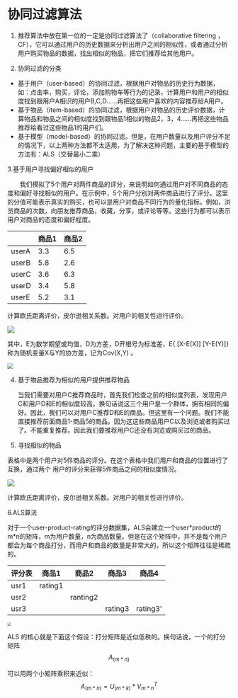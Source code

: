 #  协同过滤算法

1. 推荐算法中放在第一位的一定是协同过滤算法了（collaborative filtering ，CF），它可以通过用户的历史数据来分析出用户之间的相似性，或者通过分析用户购买物品的数据，找出相似的物品，把它们推荐给其他用户。

2. 协同过滤的分类

- 基于用户（user-based）的协同过滤，根据用户对物品的历史行为数据，如：点击率，购买，评论，添加购物车等行为的记录，计算用户和用户的相似度找到跟用户A相识的用户B,C,D……再把这些用户喜欢的内容推荐给A用户。
- 基于物品（item-based）的协同过滤，根据用户对物品的历史评价数据，计算物品和物品之间的相似度找到跟物品1相似的物品2，3，4……再把这些物品推荐给看过这些物品1的用户们。
- 基于模型（model-based）的协同过滤。但是，在用户数量以及用户评分不足的情况下，以上两种方法都不太适用，为了解决这种问题，主要的基于模型的方法有：ALS（交替最小二乘）

3.基于用户寻找偏好相似的用户

　　我们模拟了5个用户对两件商品的评分，来说明如何通过用户对不同商品的态度和偏好寻找相似的用户。在示例中，5个用户分别对两件商品进行了评分。这里的分值可能表示真实的购买，也可以是用户对商品不同行为的量化指标。例如，浏览商品的次数，向朋友推荐商品，收藏，分享，或评论等等。这些行为都可以表示用户对商品的态度和偏好程度。

|       | 商品1 | 商品2 |
| ----- | ----- | ----- |
| userA | 3.3   | 6.5   |
| userB | 5.8   | 2.6   |
| userC | 3.6   | 6.3   |
| userD | 3.4   | 5.8   |
| userE | 5.2   | 3.1   |

计算欧氏距离评价，皮尔逊相关系数。对用户的相关性进行评价。

![](E:\markdown笔记\算法\皮尔逊相关系数.png)

 其中，E为数学期望或均值，D为方差，D开根号为标准差，E{ [X-E(X)] [Y-E(Y)]}称为随机变量X与Y的协方差，记为Cov(X,Y) 。

<img src="E:\markdown笔记\算法\相关系数计算结果.jpg" style="zoom:80%;" />





4. 基于物品推荐为相似的用户提供推荐物品 

   当我们需要对用户C推荐商品时，首先我们检查之前的相似度列表，发现用户C和用户D和E的相似度较高。换句话说这三个用户是一个群体，拥有相同的偏好。因此，我们可以对用户C推荐D和E的商品。但这里有一个问题。我们不能直接推荐前面商品1-商品5的商品。因为这这些商品用户C以及浏览或者购买过了。不能重复推荐。因此我们要推荐用户C还没有浏览或购买过的商品。

5.  寻找相似的物品 

​       表格中是两个用户对5件商品的评分。在这个表格中我们用户和商品的位置进行了互换，通过两个      用户的评分来获得5件商品之间的相似度情况。 

![](E:\markdown笔记\算法\基于物品.jpg)

计算欧氏距离评价，皮尔逊相关系数。对用户的相关性进行评价。

6.ALS算法

对于一个user-product-rating的评分数据集，ALS会建立一个user\*product的m\*n的矩阵，m为用户数量，n为商品数量。但是在这个矩阵中，并不是每个用户都会为每个商品打分，而用户和商品的数量是非常大的，所以这个矩阵往往是稀疏的。

|   评分表   | 商品1 | 商品2 | 商品3 | 商品4 |
| ---- | ----- | ----- | ----- | ----- |
| usr1 |   rating1    |       |       |       |
| usr2 |       |    ranting2   |       |       |
| usr3 |       |       |   rating3    |   rating3'   |

<img src="E:\markdown笔记\算法\评分的稀疏矩阵图.png" style="zoom: 50%;" />

ALS 的核心就是下面这个假设：打分矩阵是近似低秩的。换句话说，一个的打分矩阵
$$
A_(m*n)
$$

可以用两个小矩阵乘积来近似：
$$
A_(m*n) = U_(m*k) * V^T_{m*n}
$$








